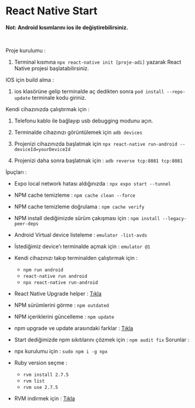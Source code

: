# React Native Start

**Not: Android kısımlarını ios ile değiştirebilirsiniz.**

<br>

Proje kurulumu :

1. Terminal kısmına `npx react-native init [proje-adi]` yazarak React Native projesi başlatabilirsiniz.

IOS için build alma :

1. ios klasörüne gelip terminalde aç dedikten sonra `pod install --repo-update` terminale kodu giriniz.

Kendi cihazınızda çalıştırmak için :

1. Telefonu kablo ile bağlayıp usb debugging modunu açın.

2. Terminalde cihazınızı görüntülemek için `adb devices`

3. Projenizi cihazınızda başlatmak için `npx react-native run-android --deviceId=yourDeviceId `

4. Projenizi daha sonra başlatmak için : `adb reverse tcp:8081 tcp:8081`

İpuçları :

- Expo local network hatası aldığınızda : `npx expo start --tunnel`
- NPM cache temizleme : `npm cache clean --force`
- NPM cache temizleme doğrulama : `npm cache verify`
- NPM install dediğimizde sürüm çakışması için : `npm install --legacy-peer-deps`
- Android Virtual device listeleme : `emulator -list-avds`
- İstediğimiz device'ı terminalde açmak için : `emulator @1`
- Kendi cihazınızı takıp terminalden çalıştırmak için :

  - `npm run android`
  - `react-native run android`
  - `npx react-native run-android`

- React Native Upgrade helper : [Tıkla](https://react-native-community.github.io/upgrade-helper/)

- NPM sürümlerini görme : `npm outdated`
- NPM içeriklerini güncelleme : `npm update`
- npm upgrade ve update arasındaki farklar : [Tıkla](https://stackoverflow.com/questions/12478679/npm-install-vs-update-whats-the-difference)
- Start dediğimizde npm sıkıtılarını çözmek için : `npm audit fix`
  Sorunlar :

- npx kurulumu için : `sudo npm i -g npx`
- Ruby version seçme :
  - `rvm install 2.7.5`
  - `rvm list`
  - `rvm use 2.7.5`
- RVM indirmek için : [Tıkla](https://rvm.io/rvm/install)
